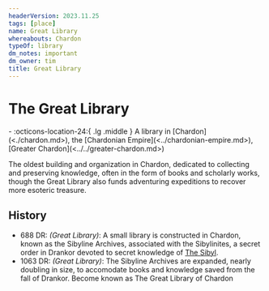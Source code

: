 ```yaml
---
headerVersion: 2023.11.25
tags: [place]
name: Great Library
whereabouts: Chardon
typeOf: library
dm_notes: important
dm_owner: tim
title: Great Library
---
```

# The Great Library
<div class="grid cards ext-narrow-margin ext-one-column" markdown>
-    :octicons-location-24:{ .lg .middle } A library in [Chardon](<./chardon.md>), the [Chardonian Empire](<../chardonian-empire.md>), [Greater Chardon](<../../greater-chardon.md>)  
</div>




The oldest building and organization in Chardon, dedicated to collecting and preserving knowledge, often in the form of books and scholarly works, though the Great Library also funds adventuring expeditions to recover more esoteric treasure. 

## History
- 688 DR: *(Great Library)*: A small library is constructed in Chardon, known as the Sibyline Archives, associated with the Sibylinites, a secret order in Drankor devoted to secret knowledge of [The Sibyl](<../../../../gods-and-religions/gods/incorporeal-gods/mos-numena-pantheon/the-sibyl.md>). 
- 1063 DR: *(Great Library)*: The Sibyline Archives are expanded, nearly doubling in size, to accomodate books and knowledge saved from the fall of Drankor. Become known as The Great Library of Chardon






